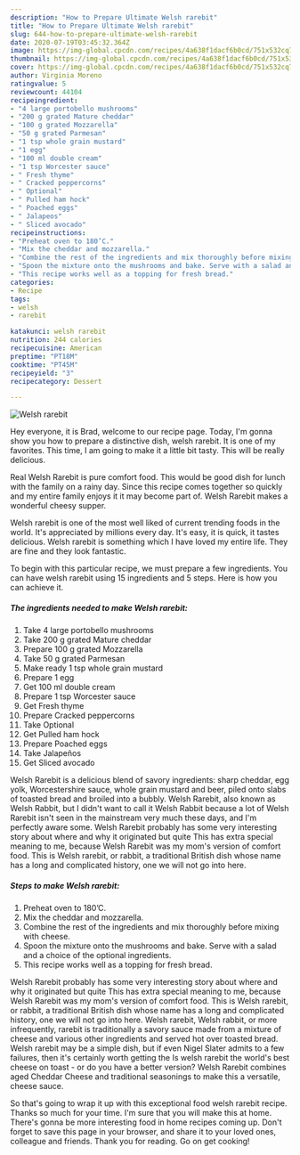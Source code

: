 ```yaml
---
description: "How to Prepare Ultimate Welsh rarebit"
title: "How to Prepare Ultimate Welsh rarebit"
slug: 644-how-to-prepare-ultimate-welsh-rarebit
date: 2020-07-19T03:45:32.364Z
image: https://img-global.cpcdn.com/recipes/4a638f1dacf6b0cd/751x532cq70/welsh-rarebit-recipe-main-photo.jpg
thumbnail: https://img-global.cpcdn.com/recipes/4a638f1dacf6b0cd/751x532cq70/welsh-rarebit-recipe-main-photo.jpg
cover: https://img-global.cpcdn.com/recipes/4a638f1dacf6b0cd/751x532cq70/welsh-rarebit-recipe-main-photo.jpg
author: Virginia Moreno
ratingvalue: 5
reviewcount: 44104
recipeingredient:
- "4 large portobello mushrooms"
- "200 g grated Mature cheddar"
- "100 g grated Mozzarella"
- "50 g grated Parmesan"
- "1 tsp whole grain mustard"
- "1 egg"
- "100 ml double cream"
- "1 tsp Worcester sauce"
- " Fresh thyme"
- " Cracked peppercorns"
- " Optional"
- " Pulled ham hock"
- " Poached eggs"
- " Jalapeos"
- " Sliced avocado"
recipeinstructions:
- "Preheat oven to 180’C."
- "Mix the cheddar and mozzarella."
- "Combine the rest of the ingredients and mix thoroughly before mixing with cheese."
- "Spoon the mixture onto the mushrooms and bake. Serve with a salad and a choice of the optional ingredients."
- "This recipe works well as a topping for fresh bread."
categories:
- Recipe
tags:
- welsh
- rarebit

katakunci: welsh rarebit 
nutrition: 244 calories
recipecuisine: American
preptime: "PT18M"
cooktime: "PT45M"
recipeyield: "3"
recipecategory: Dessert

---
```



![Welsh rarebit](https://img-global.cpcdn.com/recipes/4a638f1dacf6b0cd/751x532cq70/welsh-rarebit-recipe-main-photo.jpg)

Hey everyone, it is Brad, welcome to our recipe page. Today, I'm gonna show you how to prepare a distinctive dish, welsh rarebit. It is one of my favorites. This time, I am going to make it a little bit tasty. This will be really delicious.

Real Welsh Rarebit is pure comfort food. This would be good dish for lunch with the family on a rainy day. Since this recipe comes together so quickly and my entire family enjoys it it may become part of. Welsh Rarebit makes a wonderful cheesy supper.

Welsh rarebit is one of the most well liked of current trending foods in the world. It's appreciated by millions every day. It's easy, it is quick, it tastes delicious. Welsh rarebit is something which I have loved my entire life. They are fine and they look fantastic.


To begin with this particular recipe, we must prepare a few ingredients. You can have welsh rarebit using 15 ingredients and 5 steps. Here is how you can achieve it.

<!--inarticleads1-->

##### The ingredients needed to make Welsh rarebit:

1. Take 4 large portobello mushrooms
1. Take 200 g grated Mature cheddar
1. Prepare 100 g grated Mozzarella
1. Take 50 g grated Parmesan
1. Make ready 1 tsp whole grain mustard
1. Prepare 1 egg
1. Get 100 ml double cream
1. Prepare 1 tsp Worcester sauce
1. Get  Fresh thyme
1. Prepare  Cracked peppercorns
1. Take  Optional
1. Get  Pulled ham hock
1. Prepare  Poached eggs
1. Take  Jalapeños
1. Get  Sliced avocado


Welsh Rarebit is a delicious blend of savory ingredients: sharp cheddar, egg yolk, Worcestershire sauce, whole grain mustard and beer, piled onto slabs of toasted bread and broiled into a bubbly. Welsh Rarebit, also known as Welsh Rabbit, but I didn&#39;t want to call it Welsh Rabbit because a lot of Welsh Rarebit isn&#39;t seen in the mainstream very much these days, and I&#39;m perfectly aware some. Welsh Rarebit probably has some very interesting story about where and why it originated but quite This has extra special meaning to me, because Welsh Rarebit was my mom&#39;s version of comfort food. This is Welsh rarebit, or rabbit, a traditional British dish whose name has a long and complicated history, one we will not go into here. 

<!--inarticleads2-->

##### Steps to make Welsh rarebit:

1. Preheat oven to 180’C.
1. Mix the cheddar and mozzarella.
1. Combine the rest of the ingredients and mix thoroughly before mixing with cheese.
1. Spoon the mixture onto the mushrooms and bake. Serve with a salad and a choice of the optional ingredients.
1. This recipe works well as a topping for fresh bread.


Welsh Rarebit probably has some very interesting story about where and why it originated but quite This has extra special meaning to me, because Welsh Rarebit was my mom&#39;s version of comfort food. This is Welsh rarebit, or rabbit, a traditional British dish whose name has a long and complicated history, one we will not go into here. Welsh rarebit, Welsh rabbit, or more infrequently, rarebit is traditionally a savory sauce made from a mixture of cheese and various other ingredients and served hot over toasted bread. Welsh rarebit may be a simple dish, but if even Nigel Slater admits to a few failures, then it&#39;s certainly worth getting the Is welsh rarebit the world&#39;s best cheese on toast - or do you have a better version? Welsh Rarebit combines aged Cheddar Cheese and traditional seasonings to make this a versatile, cheese sauce. 

So that's going to wrap it up with this exceptional food welsh rarebit recipe. Thanks so much for your time. I'm sure that you will make this at home. There's gonna be more interesting food in home recipes coming up. Don't forget to save this page in your browser, and share it to your loved ones, colleague and friends. Thank you for reading. Go on get cooking!
